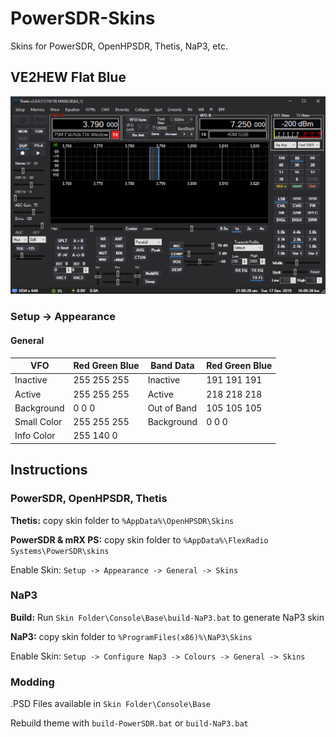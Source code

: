 # PowerSDR-Skins
Skins for PowerSDR, OpenHPSDR, Thetis, NaP3, etc.

## VE2HEW Flat Blue

![](/VE2HEW%20Flat%20Blue/VE2HEW-Flat-Blue.png)

### Setup -> Appearance 

#### General

| VFO | Red Green Blue | Band Data |  Red Green Blue |
|---|---|---|---|
| Inactive | 255 255 255 | Inactive | 191 191 191 |
| Active | 255 255 255 | Active | 218 218 218 |
| Background | 0 0 0 | Out of Band | 105 105 105 |
| Small Color | 255 255 255 | Background | 0 0 0 |
| Info Color | 255 140 0 |


## Instructions

### PowerSDR, OpenHPSDR, Thetis

**Thetis:** copy skin folder to `%AppData%\OpenHPSDR\Skins`

**PowerSDR & mRX PS:** copy skin folder to `%AppData%\FlexRadio Systems\PowerSDR\skins`

Enable Skin: `Setup -> Appearance -> General -> Skins`

### NaP3

**Build:** Run `Skin Folder\Console\Base\build-NaP3.bat` to generate NaP3 skin

**NaP3:** copy skin folder to `%ProgramFiles(x86)%\NaP3\Skins`

Enable Skin: `Setup -> Configure Nap3 -> Colours -> General -> Skins`

### Modding

.PSD Files available in `Skin Folder\Console\Base`

Rebuild theme with `build-PowerSDR.bat` or `build-NaP3.bat`


